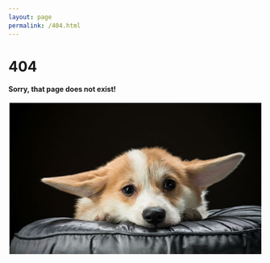 ```yaml
---
layout: page
permalink: /404.html
---
```


# 404

#### Sorry, that page does not exist!

<center><img src="assets/pics/404_corgi.jpg" alt="Sad Corgi" style="width:500px;height:300px;"></center>
